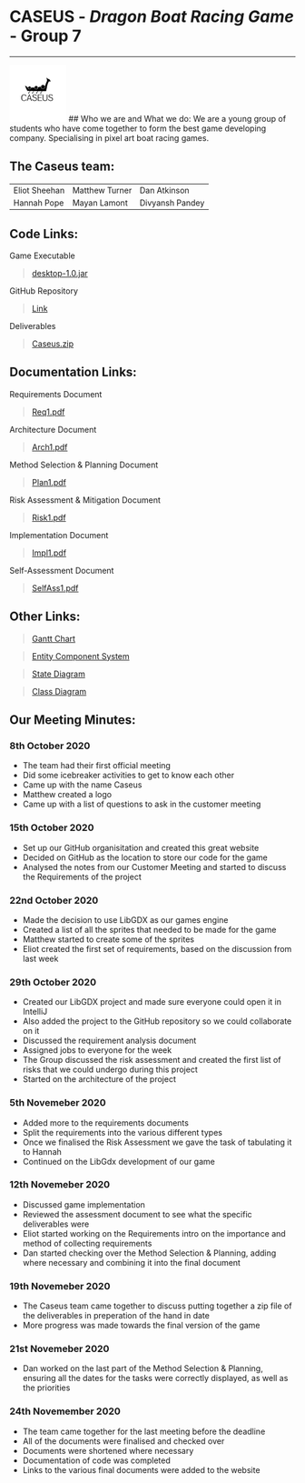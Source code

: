 # CASEUS - *Dragon Boat Racing Game* - Group 7
---

<img src="/Logo1.png" alt="drawing" width="100"/> 
## Who we are and What we do:
We are a young group of students who have come together to form the best game developing company.  
Specialising in pixel art boat racing games.

## The Caseus team:
<table>
<tr>
    <td>Eliot Sheehan</td>
    <td>Matthew Turner</td>
    <td>Dan Atkinson</td>
</tr>
<tr>
    <td>Hannah Pope</td>
    <td>Mayan Lamont</td>
    <td>Divyansh Pandey</td>
</tr>
</table>

## Code Links:
Game Executable
> [desktop-1.0.jar](https://drive.google.com/file/d/1nkzHetLPmp4L0vKL77g89zfu8rYi00yr/view)

GitHub Repository
> [Link](https://github.com/caseus7/Boat_Game)

Deliverables
> [Caseus.zip](https://drive.google.com/file/d/1KSwPKU8Tzx5GCBl6uuTsZ-LnCB2hPN1z/view)

## Documentation Links:
Requirements Document
> [Req1.pdf](https://drive.google.com/file/d/1FSL9tflQ-SEmm2xfH9Azc62kcWjRveqF/view)

Architecture Document
> [Arch1.pdf](https://drive.google.com/file/d/1cTUXrDGgcZ0aHQHgrKYdA_CpEeQsNX0E/view)

Method Selection & Planning Document
> [Plan1.pdf](https://drive.google.com/file/d/1QUDI3KA38_NgoOyMOMrPXzB_xLPd4H6W/view)

Risk Assessment & Mitigation Document
> [Risk1.pdf](https://drive.google.com/file/d/1ut6tTTObqJQBA9GkuJ75YOySpRmy9FJI/view)

Implementation Document
> [Impl1.pdf](https://drive.google.com/file/d/1NCiT-cXjkVN_5n0vKnR3rhm7k57weUHl/view)

Self-Assessment Document
> [SelfAss1.pdf](https://drive.google.com/file/d/1TIFbl7s1PTmtJhPAHl4VKf1GSZ2jRQ07/view)

## Other Links:
> [Gantt Chart](https://drive.google.com/file/d/17091bU3gAFFXEjqDDWHA7CDYR_XZ-Hx5/view)

> [Entity Component System](https://drive.google.com/file/d/1-0BYeaBYZajMjaaCvJ4HcqnIP6DTO433/view)

> [State Diagram](https://drive.google.com/file/d/1A-8hkb9p0aJDIfLyAByiRVSMpjgJpbwd/view)

> [Class Diagram](https://drive.google.com/file/d/1durNPJFmt9rBDEaGzAeTJyfbaZ78Z232/view)

## Our Meeting Minutes:

### 8th October 2020
* The team had their first official meeting
* Did some icebreaker activities to get to know each other
* Came up with the name Caseus
* Matthew created a logo
* Came up with a list of questions to ask in the customer meeting

### 15th October 2020
* Set up our GitHub organisitation and created this great website
* Decided on GitHub as the location to store our code for the game
* Analysed the notes from our Customer Meeting and started to discuss the Requirements of the project

### 22nd October 2020
* Made the decision to use LibGDX as our games engine
* Created a list of all the sprites that needed to be made for the game
* Matthew started to create some of the sprites
* Eliot created the first set of requirements, based on the discussion from last week

### 29th October 2020
* Created our LibGDX project and made sure everyone could open it in IntelliJ
* Also added the project to the GitHub repository so we could collaborate on it
* Discussed the requirement analysis document
* Assigned jobs to everyone for the week 
* The Group discussed the risk assessment and created the first list of risks that we could undergo during this project
* Started on the architecture of the project

### 5th Novemeber 2020
* Added more to the requirements documents
* Split the requirements into the various different types
* Once we finalised the Risk Assessment we gave the task of tabulating it to Hannah
* Continued on the LibGdx development of our game

### 12th Novemeber 2020
* Discussed game implementation
* Reviewed the assessment document to see what the specific deliverables were 
* Eliot started working on the Requirements intro on the importance and method of collecting requirements
* Dan started checking over the Method Selection & Planning, adding where necessary and combining it into the final document

### 19th Novemeber 2020
* The Caseus team came together to discuss putting together a zip file of the deliverables in preperation of the hand in date
* More progress was made towards the final version of the game

### 21st Novemeber 2020
* Dan worked on the last part of the Method Selection & Planning, ensuring all the dates for the tasks were correctly displayed,
  as well as the priorities
  
### 24th Novemember 2020
* The team came together for the last meeting before the deadline
* All of the documents were finalised and checked over
* Documents were shortened where necessary
* Documentation of code was completed
* Links to the various final documents were added to the website

